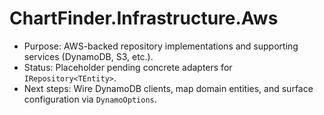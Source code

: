 # ChartFinder.Infrastructure.Aws

- Purpose: AWS-backed repository implementations and supporting services (DynamoDB, S3, etc.).
- Status: Placeholder pending concrete adapters for `IRepository<TEntity>`.
- Next steps: Wire DynamoDB clients, map domain entities, and surface configuration via `DynamoOptions`.
